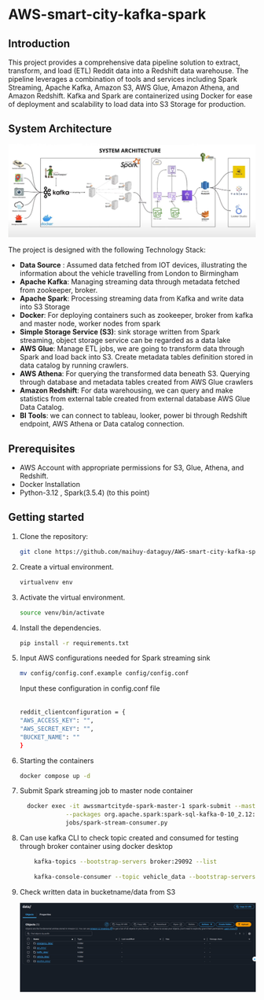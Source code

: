 # AWS-smart-city-kafka-spark

## Introduction
This project provides a comprehensive data pipeline solution to extract, transform, and load (ETL) Reddit data into a Redshift data warehouse. The pipeline leverages a combination of tools and services including Spark Streaming, Apache Kafka, Amazon S3, AWS Glue, Amazon Athena, and Amazon Redshift. Kafka and Spark are containerized using Docker for ease of deployment and scalability to load data into S3 Storage for production.

## System Architecture
![System Architecture](https://github.com/maihuy-dataguy/AWS-smart-city-kafka-spark/blob/main/pics/aws%20smart-city.png)

The project is designed with the following Technology Stack:

- **Data Source** : Assumed data fetched from IOT devices, illustrating the information about the vehicle travelling from London to Birmingham
- **Apache Kafka**: Managing streaming data through metadata fetched from zookeeper, broker.
- **Apache Spark**: Processing streaming data from Kafka and write data into S3 Storage
- **Docker**: For deploying containers such as zookeeper, broker from kafka and master node, worker nodes from spark
- **Simple Storage Service (S3)**: sink storage written from Spark streaming, object storage service can be regarded as a data lake
- **AWS Glue**: Manage ETL jobs, we are going to transform data through Spark and load back into S3. Create metadata tables definition stored in data catalog by running crawlers. 
- **AWS Athena**: For querying the transformed data beneath S3. Querying through database and metadata tables created from AWS Glue crawlers
- **Amazon Redshift**: For data warehousing, we can query and make statistics from external table created from external database AWS Glue Data Catalog.
- **BI Tools**: we can connect to tableau, looker, power bi through Redshift endpoint, AWS Athena or Data catalog connection.

## Prerequisites
- AWS Account with appropriate permissions for S3, Glue, Athena, and Redshift.
- Docker Installation
- Python-3.12 , Spark(3.5.4) (to this point)

## Getting started
1. Clone the repository:
    ```bash
    git clone https://github.com/maihuy-dataguy/AWS-smart-city-kafka-spark.git
    ```
2. Create a virtual environment.
    ```bash
    virtualvenv env
    ```
3. Activate the virtual environment.
     ```bash
    source venv/bin/activate
    ```
4. Install the dependencies.
    ```bash
    pip install -r requirements.txt
    ```
5. Input AWS configurations needed for Spark streaming sink 
     ```bash
     mv config/config.conf.example config/config.conf
    ```
    
   Input these configuration in config.conf file

    ```bash
    
    reddit_clientconfiguration = {
    "AWS_ACCESS_KEY": "",
    "AWS_SECRET_KEY": "",
    "BUCKET_NAME": ""
    }

    ```
6. Starting the containers
     ```bash
     docker compose up -d
    ```
7. Submit Spark streaming job to master node container
    ```bash
      docker exec -it awssmartcityde-spark-master-1 spark-submit --master spark://spark-master:7077 \
                 --packages org.apache.spark:spark-sql-kafka-0-10_2.12:3.5.1,org.apache.hadoop:hadoop-aws:3.3.1,com.amazonaws:aws-java-sdk:1.11.469 \
                 jobs/spark-stream-consumer.py
    ```
8. Can use kafka CLI to check topic created and consumed for testing through broker container using docker desktop 
   ```bash
       kafka-topics --bootstrap-servers broker:29092 --list
    ```
   ```bash
       kafka-console-consumer --topic vehicle_data --bootstrap-servers broker:29092 --from-beginning
   ```
9. Check written data in bucketname/data from S3

    ![System Architecture](https://github.com/maihuy-dataguy/AWS-smart-city-kafka-spark/blob/main/pics/S3_data.png)
   
